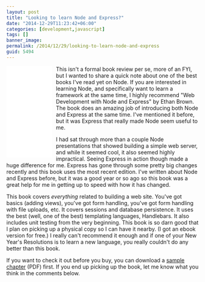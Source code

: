 ```yaml
---
layout: post
title: "Looking to learn Node and Express?"
date: "2014-12-29T11:23:42+06:00"
categories: [development,javascript]
tags: []
banner_image: 
permalink: /2014/12/29/looking-to-learn-node-and-express
guid: 5494
---
```


<iframe style="width:120px;height:240px;float:left;margin-right:10px" marginwidth="0" marginheight="0" scrolling="no" frameborder="0" src="//ws-na.amazon-adsystem.com/widgets/q?ServiceVersion=20070822&OneJS=1&Operation=GetAdHtml&MarketPlace=US&source=ac&ref=qf_sp_asin_til&ad_type=product_link&tracking_id=raymondcamden-20&marketplace=amazon&region=US&placement=1491949309&asins=1491949309&linkId=SNCFNLZB7ZGJTOOP&show_border=true&link_opens_in_new_window=false">
</iframe>

This isn't a formal book review per se, more of an FYI, but I wanted to share a quick note about one of the best books I've read yet on Node. If you are interested in learning Node, and specifically want to learn a framework at the same time, I highly recommend "Web Development with Node and Express" by Ethan Brown. The book does an amazing job of introducing both Node and Express at the same time. I've mentioned it before, but it was Express that really made Node seem useful to me. 

I had sat through more than a couple Node presentations that showed building a simple web server, and while it seemed cool, it also seemed highly impractical. Seeing Express in action though made a huge difference for me. Express has gone through some pretty big changes recently and this book uses the most recent edition. I've written about Node and Express before, but it was a good year or so ago so this book was a great help for me in getting up to speed with how it has changed. 

This book covers <i>everything</i> related to building a web site. You've got basics (adding views), you've got form handling, you've got form handling with file uploads, etc. It covers sessions and database persistence. It uses the best (well, one of the best) templating languages, Handlebars. It also includes unit testing from the very beginning. This book is so darn good that I plan on picking up a physical copy so I can have it nearby. (I got an ebook version for free.) I really can't recommend it enough and if one of your New Year's Resolutions is to learn a new language, you really couldn't do any better than this book.

If you want to check it out before you buy, you can download a <a href="http://cdn.oreillystatic.com/oreilly/booksamplers/9781491949306_sampler.pdf">sample chapter</a> (PDF) first. If you end up picking up the book, let me know what you think in the comments below.